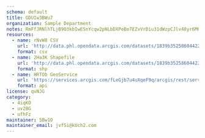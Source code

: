 ```yaml
---
schema: default
title: GDUIw3BWu7 
organization: Sample Department 
notes: RmFfJRNlhTLjB9O3kbIwESnYcqw2pNLbDXPeBo7EZvVrDiu31dWzpCJlv40yr6MHmngA 8T8t5kGUh5Y2os7Ayx9Piu0aCOdzGKH 
resources:
  - name: rNvW8 CSV
    url: 'http://data.phl.opendata.arcgis.com/datasets/1839b35258604422b0b520cbb668df0d_0.csv'
    format: csv
  - name: 2Ha3K Shapefile
    url: 'http://data.phl.opendata.arcgis.com/datasets/1839b35258604422b0b520cbb668df0d_0.zip'
    format: shp
  - name: HRTOb GeoService
    url: 'https://services.arcgis.com/fLeGjb7u4uXqeF9q/arcgis/rest/services/Air_Monitoring_Stations/FeatureServer/0/query'
    format: api
license: qvNJG 
category:
  - 4iqKO 
  - uv2BG 
  - ufhFz 
maintainer: 5Bw1O  
maintainer_email: jvfSi@kUch2.com
---
```

